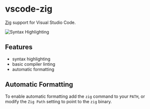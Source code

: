 # vscode-zig

[Zig](http://ziglang.org/) support for Visual Studio Code.

![Syntax Highlighting](./images/example.png)

## Features

 - syntax highlighting
 - basic compiler linting
 - automatic formatting

## Automatic Formatting

To enable automatic formatting add the `zig` command to your `PATH`, or
modify the `Zig Path` setting to point to the `zig` binary.